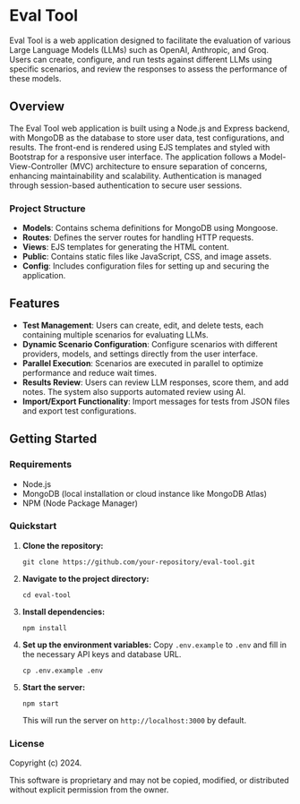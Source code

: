 # Eval Tool

Eval Tool is a web application designed to facilitate the evaluation of various Large Language Models (LLMs) such as OpenAI, Anthropic, and Groq. Users can create, configure, and run tests against different LLMs using specific scenarios, and review the responses to assess the performance of these models.

## Overview

The Eval Tool web application is built using a Node.js and Express backend, with MongoDB as the database to store user data, test configurations, and results. The front-end is rendered using EJS templates and styled with Bootstrap for a responsive user interface. The application follows a Model-View-Controller (MVC) architecture to ensure separation of concerns, enhancing maintainability and scalability. Authentication is managed through session-based authentication to secure user sessions.

### Project Structure
- **Models**: Contains schema definitions for MongoDB using Mongoose.
- **Routes**: Defines the server routes for handling HTTP requests.
- **Views**: EJS templates for generating the HTML content.
- **Public**: Contains static files like JavaScript, CSS, and image assets.
- **Config**: Includes configuration files for setting up and securing the application.

## Features

- **Test Management**: Users can create, edit, and delete tests, each containing multiple scenarios for evaluating LLMs.
- **Dynamic Scenario Configuration**: Configure scenarios with different providers, models, and settings directly from the user interface.
- **Parallel Execution**: Scenarios are executed in parallel to optimize performance and reduce wait times.
- **Results Review**: Users can review LLM responses, score them, and add notes. The system also supports automated review using AI.
- **Import/Export Functionality**: Import messages for tests from JSON files and export test configurations.

## Getting Started

### Requirements
- Node.js
- MongoDB (local installation or cloud instance like MongoDB Atlas)
- NPM (Node Package Manager)

### Quickstart
1. **Clone the repository:**
   ```
   git clone https://github.com/your-repository/eval-tool.git
   ```
2. **Navigate to the project directory:**
   ```
   cd eval-tool
   ```
3. **Install dependencies:**
   ```
   npm install
   ```
4. **Set up the environment variables:**
   Copy `.env.example` to `.env` and fill in the necessary API keys and database URL.
   ```
   cp .env.example .env
   ```
5. **Start the server:**
   ```
   npm start
   ```
   This will run the server on `http://localhost:3000` by default.

### License

Copyright (c) 2024.

This software is proprietary and may not be copied, modified, or distributed without explicit permission from the owner.